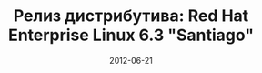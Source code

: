 ---
layout: post
title: "Релиз дистрибутива: Red Hat Enterprise Linux 6.3 \"Santiago\""
date: 2012-06-21   
---
